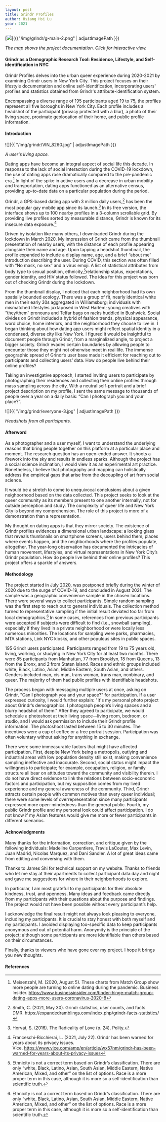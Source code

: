 ```yaml
---
layout: post
title: Grindr Profiles
author: Hsiang Hsi Lu
year: 2021
---
```

[![](https://hsianghsi.github.io/g-profiles/)]({{"/img/grindr/g-main-2.png" | adjustImagePath }})

*The map shows the project documentation. Click for interactive view.*

#### Grindr as a Demographic Research Tool: Residence, Lifestyle, and Self-identification in NYC

Grindr Profiles delves into the urban queer experience during 2020-2021 by examining Grindr users in New York City. This project focuses on their lifestyle documentation and online self-identification, incorporating users' profiles and statistics obtained from Grindr's attribute-identification system.

Encompassing a diverse range of 195 participants aged 19 to 75, the profiles represent all five boroughs in New York City. Each profile includes a headshot of the participant (privacy protected with a blur), a photo of their living space, proximate geolocation of their home, and public profile information.

#### Introduction

![]({{ "/img/grindr/VIN_8260.jpg" | adjustImagePath }})

*A user's living space.*

Dating apps have become an integral aspect of social life this decade. In response to the lack of social interaction during the COVID-19 lockdown, the use of dating apps rose dramatically compared to the pre-pandemic era.[^1] In light of the spike in active users and a decrease in urban mobility and transportation, dating apps functioned as an alternative census, providing up-to-date data on a particular population during the period.

Grindr, a GPS-based dating app with 3 million daily users,[^2] has been the most popular gay mobile app since its launch.[^3] In its free version, the interface shows up to 100 nearby profiles in a 3-column scrollable grid. By providing live profiles sorted by measurable distance, Grindr is known for its insecure data exposure.[^4]

Driven by isolation like many others, I downloaded Grindr during the lockdown in March 2020. My impression of Grindr came from the thumbnail presentation of nearby users, with the distance of each profile appearing alongside their name and age. Upon tapping a headshot thumbnail, the profile expanded to include a display name, age, and a brief “about me” introduction describing the user. During COVID, this section was often filled with “No mask, no sex” and a virus emoji. A list of statistical attributes from body type to sexual position, ethnicity,[^*]relationship status, expectations, gender identity, and HIV status followed. The idea for this project was born out of checking Grindr during the lockdown.

From the thumbnail display, I noticed that each neighborhood had its own spatially bounded ecology. There was a group of fit, nearly identical white men in their early 30s aggregated in Williamsburg; individuals with mismatched lifestyles juxtaposed in West Harlem; young creatives with “they/them” pronouns and Telfar bags on racks huddled in Bushwick. Social divides on Grindr included a hybrid of fashion trends, physical appearance, word choice, home interiors, and the neighborhood they choose to live in. I began thinking about how dating app users might reflect spatial identity in a condensed, diverse city like New York. I figured it would be insightful to document people through Grindr, from a marginalized angle, to project a bigger society. Grindr evades certain boundaries by allowing people to encounter those they might not otherwise meet in real life. The immense geographic spread of Grindr’s user base made it efficient for reaching out to participants and collecting users’ data. How do people live behind their online profiles?

Taking an investigative approach, I started inviting users to participate by photographing their residences and collecting their online profiles through mass sampling across the city. With a neutral self-portrait and a brief project description on my profile, I sent the same message to thousands of people over a year on a daily basis: “Can I photograph you and your place?”.

![]({{ "/img/grindr/everyone-3.jpg" | adjustImagePath }})

*Headshots from all participants.*

#### Afterword

As a photographer and a user myself, I want to understand the underlying reasons that bring people together on this platform at a particular place and moment. The research question has an open-ended answer. It shoots a firework into the sky and results in endless sparks. Although the project has a social science inclination, I would view it as an experimental art practice. Nonetheless, I believe that photography and mapping can holistically address the empirical gaps that arise from the decoupling of art from social science.

It would be a stretch to come to unequivocal conclusions about a given neighborhood based on the data collected. This project seeks to look at the queer community as its members present to one another internally, not for outside perception and study. The complexity of queer life and New York City is beyond my comprehension. The role of this project is more of a demonstration than a representation.

My thought on dating apps is that they mirror society. The existence of Grindr profiles evidences a dimensional urban landscape: a looking glass that reveals thumbnails on smartphone screens, users behind them, places where events happen, and the neighborhoods where the profiles populate, altogether. The year-long observation has documented the intricacies of human movement, lifestyles, and virtual representations in New York City’s Grindr population. How do people live behind their online profiles? This project offers a sparkle of answers.

#### Methodology

The project started in July 2020, was postponed briefly during the winter of 2020 due to the surge of COVID-19, and concluded in August 2021. The sample was a geographic convenience sample in the chosen locations. There were several ways to collect participants. Simple random sampling was the first step to reach out to general individuals. The collection method turned to representative sampling if the initial result deviated too far from local demographics.[^*] In some cases, references from previous participants were accepted if subjects were difficult to find (i.e., snowball sampling), especially if they lived in a private neighborhood or were locally less numerous minorities. The locations for sampling were parks, pharmacies, MTA stations, Link NYC kiosks, and other populous sites in public spaces.

195 Grindr users participated. Participants ranged from 19 to 75 years old, living, working, or studying in New York City for at least two months. There were 85 participants from Manhattan, 77 from Brooklyn, 18 from Queens, 13 from the Bronx, and 2 from Staten Island. Races and ethnic groups included white, Black, Latino, Asian, Middle Eastern, South Asian, and others. Genders included man, cis man, trans woman, trans man, nonbinary, and queer. The majority of them had public profiles with identifiable headshots.

The process began with messaging multiple users at once, asking on Grindr, "Can I photograph you and your space?" for participation. If a user expressed curiosity, I would further explain: "It's my personal photo project about Grindr’s demographics. I photograph people’s living spaces and a blurry headshot of them." After they agreed to participate, we would schedule a photoshoot at their living space—living room, bedroom, or studio, and I would ask permission to include their Grindr profile information. The photoshoot lasted between 15 to 30 minutes. The incentives were a cup of coffee or a free portrait session. Participation was often voluntary without asking for anything in exchange.

There were some immeasurable factors that might have affected participation. First, despite New York being a metropolis, outlying and industrial areas with low population density still exist, making convenience sampling ineffective and inaccurate. Second, social status might impact the willingness to participate; for example, occupation, religion, or family structure all bear on attitudes toward the community and visibility therein. I do not have direct evidence to link the relations between socio-economic factors and participation, but my supposition comes from my lived experience and my general awareness of the community. Third, Grindr attracts certain people with common motives than every queer individual; there were some levels of overrepresentation since many participants expressed more open-mindedness than the general public. Fourth, my public Grindr profile and my personal look could affect participation. I do not know if my Asian features would give me more or fewer participants in different scenarios.

#### Acknowledgments

Many thanks for the information, correction, and critique given by the following individuals: Madeline Carpentiere, Travis LaCouter, Max Levin, Juan Madrid, Nicolas Marquez, and Dani Sandler. A lot of great ideas came from editing and conversing with them.

Thanks to James Shi for technical support on my website. Thanks to friends who let me stay at their apartments to collect participant data day and night and gave me suggestions for where in their neighborhoods to explore.

In particular, I am most grateful to my participants for their absolute kindness, trust, and openness. Many ideas and feedback came directly from my participants with their questions about the purpose and findings. The project would not have been possible without every participant’s help.

I acknowledge the final result might not always look pleasing to everyone, including my participants. It is crucial to stay honest with both myself and my participants. I avoided displaying too-specific data to keep participants anonymous and out of potential harm. Anonymity is the principle of the project; although some participants are more identifiable than others based on their circumstances.

Finally, thanks to viewers who have gone over my project. I hope it brings you new thoughts.

#### References

[^1]: Meisenzahl, M. (2020, August 5). These charts from Match Group show more people are turning to online dating during the pandemic. Business Insider. https://www.businessinsider.com/tinder-hinge-match-group-dating-apps-more-users-coronavirus-2020-8

[^2]: Smith, C. (2021, May 30). Grindr statistics, user counts, and facts. DMR. https://expandedramblings.com/index.php/grindr-facts-statistics/

[^3]: Horvat, S. (2016). The Radicality of Love (p. 24). Polity.

[^4]: Franceschi-Bicchierai, L. (2021, July 22). Grindr has been warned for years about its privacy issues. Vice. https://www.vice.com/amp/en/article/wx57nm/grindr-has-been-warned-for-years-about-its-privacy-issues

[^*]: Ethnicity is not a correct term based on Grindr’s classification. There are only “white, Black, Latino, Asian, South Asian, Middle Eastern, Native American, Mixed, and other” on the list of options. Race is a more proper term in this case, although it is more so a self-identification than scientific truth.